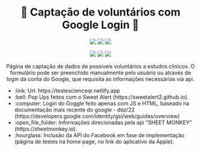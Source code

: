 # <h1 align="center"> :page_facing_up: Captação de voluntários com Google Login :page_facing_up: </h1>
<p align="center">
 <img src="https://img.shields.io/badge/Status-Aperfeiçoamento-green"/>
 <img src="https://img.shields.io/badge/Inicio-Nov2022-yellow"/>
 <img src="https://img.shields.io/badge/Produção-Dez2022-blue"/>
</p>
<p align="center">
 <img src="https://img.shields.io/badge/Html-red"/>
 <img src="https://img.shields.io/badge/Css-blue"/>
 <img src="https://img.shields.io/badge/Js-yellow"/>
</p>
<p align="center">
  Página de captação de dados de possiveis voluntários a estudos clinicos. O formulário pode ser preenchido manualmente pelo usuário ou através de login da conta do Google, que requisita as informações necessárias via api.
  <ul>
   <li> :link: Url: https://testescienceqr.netlify.app </li>
   <li> :bell: Pop Ups feitos com o Sweet Alert (https://sweetalert2.github.io).</li>
   <li> :computer: Login do Goggle feito apenas com JS e HTML, baseado na documentação mais recente do google - dez/22 (https://developers.google.com/identity/gsi/web/guides/overview)</li>
   <li> :open_file_folder: Informações direcionadas pela api "SHEET MONKEY" (https://sheetmonkey.io).</li>
   <li> :hourglass: Inclusão da API do Facebook em fase de implementação (página de testes na home page, no link do aplicativo da Apple).</li>
  </ul>
 </p>

